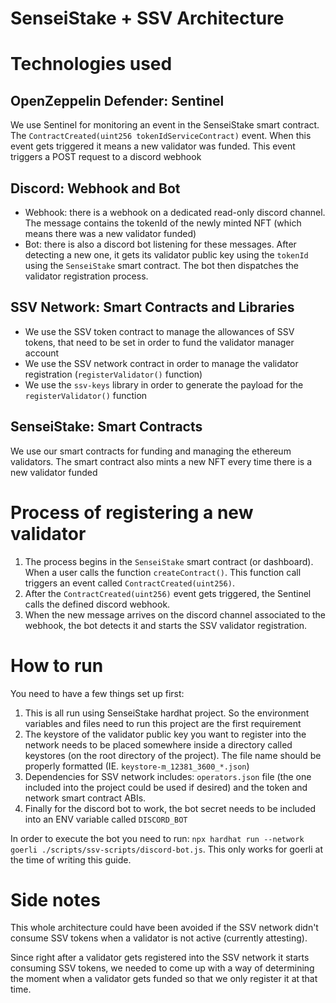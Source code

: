 # SenseiStake + SSV Architecture

# Technologies used

## OpenZeppelin Defender: Sentinel

We use Sentinel for monitoring an event in the SenseiStake smart contract. The `ContractCreated(uint256 tokenIdServiceContract)` event. When this event gets triggered it means a new validator was funded. This event triggers a POST request to a discord webhook

## Discord: Webhook and Bot

- Webhook: there is a webhook on a dedicated read-only discord channel. The message contains the tokenId of the newly minted NFT (which means there was a new validator funded)
- Bot: there is also a discord bot listening for these messages. After detecting a new one, it gets its validator public key using the `tokenId` using the `SenseiStake` smart contract. The bot then dispatches the validator registration process.

## SSV Network: Smart Contracts and Libraries

- We use the SSV token contract to manage the allowances of SSV tokens, that need to be set in order to fund the validator manager account
- We use the SSV network contract in order to manage the validator registration (`registerValidator()` function)
- We use the `ssv-keys` library in order to generate the payload for the `registerValidator()` function

## SenseiStake: Smart Contracts

We use our smart contracts for funding and managing the ethereum validators. The smart contract also mints a new NFT every time there is a new validator funded

# Process of registering a new validator

1. The process begins in the `SenseiStake` smart contract (or dashboard). When a user calls the function `createContract()`. This function call triggers an event called `ContractCreated(uint256)`.
2. After the `ContractCreated(uint256)` event gets triggered, the Sentinel calls the defined discord webhook.
3. When the new message arrives on the discord channel associated to the webhook, the bot detects it and starts the SSV validator registration.

# How to run

You need to have a few things set up first:

1. This is all run using SenseiStake hardhat project. So the environment variables and files need to run this project are the first requirement
2. The keystore of the validator public key you want to register into the network needs to be placed somewhere inside a directory called keystores (on the root directory of the project). The file name should be properly formatted (IE. `keystore-m_12381_3600_*.json`)
3. Dependencies for SSV network includes: `operators.json` file (the one included into the project could be used if desired) and the token and network smart contract ABIs.
4. Finally for the discord bot to work, the bot secret needs to be included into an ENV variable called `DISCORD_BOT`

In order to execute the bot you need to run: `npx hardhat run --network goerli ./scripts/ssv-scripts/discord-bot.js`.
This only works for goerli at the time of writing this guide.

# Side notes

This whole architecture could have been avoided if the SSV network didn't consume SSV tokens when a validator is not active (currently attesting). 

Since right after a validator gets registered into the SSV network it starts consuming SSV tokens, we needed to come up with a way of determining the moment when a validator gets funded so that we only register it at that time.
